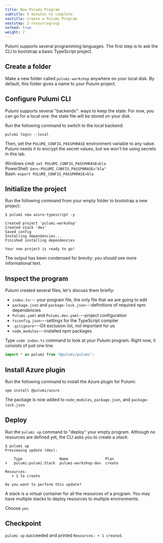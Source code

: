 ```yaml
---
title: New Pulumi Program
subtitle: 5 minutes to complete
navtitle: Create a Pulumi Program
nextstep: 3-resourcegroup
nofeed: true
weight: 2
---
```


Pulumi supports several programming languages. The first step is to ask the CLI to bootstrap a basic TypeScript project.

## Create a folder

Make a new folder called `pulumi-workshop` anywhere on your local disk. By default, this folder gives a name to your Pulumi project.

## Configure Pulumi CLI

Pulumi supports several "backends": ways to keep the state. For now, you can go for a local one: the state file will be stored on your disk.

Run the following command to switch to the local backend:

```
pulumi login --local
```

Then, set the `PULUMI_CONFIG_PASSPHRASE` environment variable to any value. Pulumi needs it to encrypt the secret values, but we won't be using secrets in this lab.

Windows cmd: `set PULUMI_CONFIG_PASSPHRASE=bla` <br>PowerShell: `$env:PULUMI_CONFIG_PASSPHRASE="bla"` <br>Bash: `export PULUMI_CONFIG_PASSPHRASE=bla`

## Initialize the project

Run the following command from your empty folder to bootstrap a new project:

```
$ pulumi new azure-typescript -y

Created project 'pulumi-workshop'
Created stack 'dev'
Saved config
Installing dependencies...
Finished installing dependencies

Your new project is ready to go!
```

The output has been condensed for brevity: you should see more informational text.

## Inspect the program

Pulumi created several files, let's discuss them briefly:

- `index.ts`--- your program file, the only file that we are going to edit
- `package.json` and `package-lock.json`---definitions of required npm dependencies
- `Pulumi.yaml` and `Pulumi.dev.yaml`---project configuration
- `tsconfig.json`---settings for the TypeScript compiler
- `.gitignore`---Git exclusion list, not important for us
- `node_modules`---installed npm packages

Type `code index.ts` command to look at your Pulumi program. Right now, it consists of just one line:

``` ts
import * as pulumi from "@pulumi/pulumi";
```

## Install Azure plugin

Run the following command to install the Azure plugin for Pulumi:

```
npm install @pulumi/azure
```

The package is now added to `node_modules`, `package.json`, and `package-lock.json`.

## Deploy

Run the `pulumi up` command to "deploy" your empty program. Although no resources are defined yet, the CLI asks you to create a *stack*:

```
$ pulumi up
Previewing update (dev):

    Type                 Name                 Plan
+   pulumi:pulumi:Stack  pulumi-workshop-dev  create

Resources:
   + 1 to create

Do you want to perform this update?
```

A stack is a virtual container for all the resources of a program. You may have multiple stacks to deploy resources to multiple environments.

Choose `yes`.

## Checkpoint

`pulumi up` succeeded and printed `Resources: + 1 created`.
